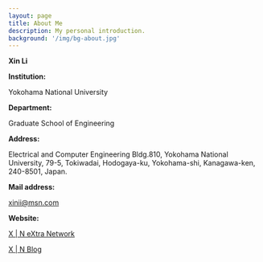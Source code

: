 ```yaml
---
layout: page
title: About Me
description: My personal introduction.
background: '/img/bg-about.jpg'
---
```


**Xin Li**

**Institution:**

Yokohama National University

**Department:**

Graduate School of Engineering

**Address:**

Electrical and Computer Engineering Bldg.810, Yokohama National University, 79-5, Tokiwadai, Hodogaya-ku, Yokohama-shi, Kanagawa-ken, 240-8501, Japan.

**Mail address:**

[xinii@msn.com](xinii@msn.com])

**Website:**

[X \| N eXtra Network](http://xin.g2.xrea.com)

[X \| N Blog](https://xinii.github.io)

<p class="mb-5"></p>
